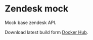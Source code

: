 # Zendesk mock

Mock base zendesk API.

Download latest build form [Docker Hub](https://hub.docker.com/r/prendota/zendesk-mock).
